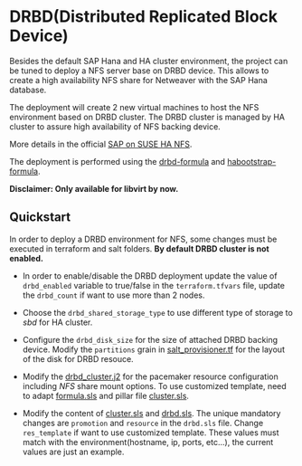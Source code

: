 # DRBD(Distributed Replicated Block Device)

Besides the default SAP Hana and HA cluster environment, the project can be tuned to deploy a NFS server base on DRBD device. This allows to create a high availability NFS share for Netweaver with the SAP Hana database.

The deployment will create 2 new virtual machines to host the NFS environment based on DRBD cluster. The DRBD cluster is managed by HA cluster to assure high availability of NFS backing device.

More details in the official [SAP on SUSE HA NFS](https://docs.microsoft.com/en-us/azure/virtual-machines/workloads/sap/high-availability-guide-suse-nfs).

The deployment is performed using the [drbd-formula](https://github.com/SUSE/drbd-formula) and [habootstrap-formula](https://github.com/SUSE/habootstrap-formula).

**Disclaimer: Only available for libvirt by now.**

## Quickstart

In order to deploy a DRBD environment for NFS, some changes must be executed in terraform and salt folders. **By default DRBD cluster is not enabled.**

- In order to enable/disable the DRBD deployment update the value of `drbd_enabled` variable to true/false in the `terraform.tfvars` file, update the `drbd_count` if want to use more than 2 nodes.

- Choose the `drbd_shared_storage_type` to use different type of storage to *sbd* for HA cluster.

- Configure the `drbd_disk_size` for the size of attached DRBD backing device. Modify the `partitions` grain in [salt_provisioner.tf](../libvirt/modules/drbd_node/salt_provisioner.tf) for the layout of the disk for DRBD resouce.

- Modify the [drbd_cluster.j2](../salt/drbd_node/files/templates/drbd_cluster.j2) for the pacemaker resource configuration including *NFS* share mount options. To use customized template, need to adapt [formula.sls](../salt/drbd_node/formula.sls) and pillar file [cluster.sls](../salt/drbd_node/files/pillar/cluster.sls).

- Modify the content of [cluster.sls](../salt/drbd_node/files/pillar/cluster.sls) and [drbd.sls](../salt/drbd_node/files/pillar/drbd.sls). The unique mandatory changes are `promotion` and `resource` in the `drbd.sls` file. Change `res_template` if want to use customized template. These values must match with the environment(hostname, ip, ports, etc...), the current values are just an example.
